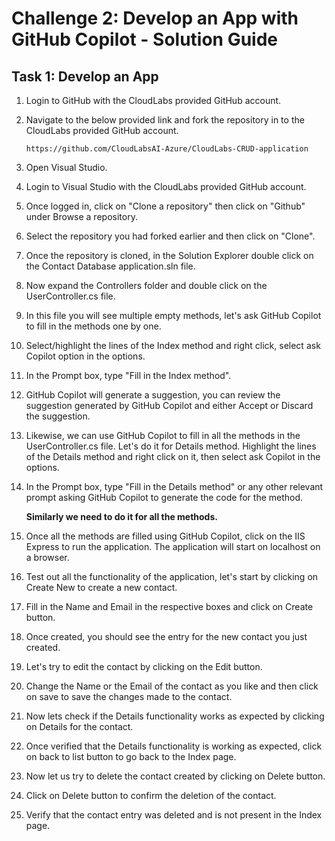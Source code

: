 # Challenge 2: Develop an App with GitHub Copilot - Solution Guide

## Task 1: Develop an App

1. Login to GitHub with the CloudLabs provided GitHub account.

1. Navigate to the below provided link and fork the repository in to the CloudLabs provided GitHub account.

      ```
      https://github.com/CloudLabsAI-Azure/CloudLabs-CRUD-application
      ```

1. Open Visual Studio.

1. Login to Visual Studio with the CloudLabs provided GitHub account.

1. Once logged in, click on "Clone a repository" then click on "Github" under Browse a repository.

1. Select the repository you had forked earlier and then click on "Clone".

1. Once the repository is cloned, in the Solution Explorer double click on the Contact Database application.sln file.

1. Now expand the Controllers folder and double click on the UserController.cs file.

1. In this file you will see multiple empty methods, let's ask GitHub Copilot to fill in the methods one by one.

1. Select/highlight the lines of the Index method and right click, select ask Copilot option in the options.

1. In the Prompt box, type "Fill in the Index method".

1. GitHub Copilot will generate a suggestion, you can review the suggestion generated by GitHub Copilot and either Accept or Discard the suggestion.

1. Likewise, we can use GitHub Copilot to fill in all the methods in the UserController.cs file. Let's do it for Details method. Highlight the lines of the Details method and right click on it, then select ask Copilot in the options. 

1. In the Prompt box, type "Fill in the Details method" or any other relevant prompt asking GitHub Copilot to generate the code for the method.

    **Similarly we need to do it for all the methods.**

1. Once all the methods are filled using GitHub Copilot, click on the IIS Express to run the application. The application will start on localhost on a browser.

1. Test out all the functionality of the application, let's start by clicking on Create New to create a new contact.

1. Fill in the Name and Email in the respective boxes and click on Create button.

1. Once created, you should see the entry for the new contact you just created.

1. Let's try to edit the contact by clicking on the Edit button.

1. Change the Name or the Email of the contact as you like and then click on save to save the changes made to the contact.

1. Now lets check if the Details functionality works as expected by clicking on Details for the contact.

1. Once verified that the Details functionality is working as expected, click on back to list button to go back to the Index page.

1. Now let us try to delete the contact created by clicking on Delete button.

1. Click on Delete button to confirm the deletion of the contact. 

1. Verify that the contact entry was deleted and is not present in the Index page.